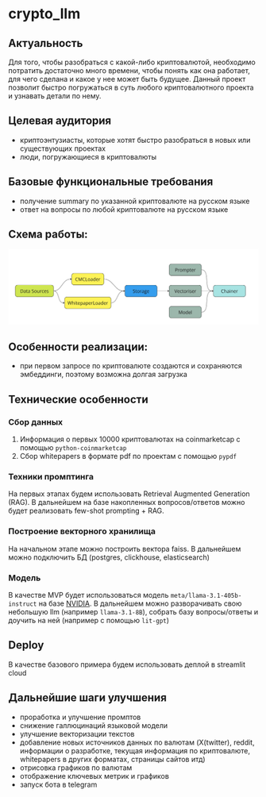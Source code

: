 # crypto_llm

## Актуальность

Для того, чтобы разобраться с какой-либо криптовалютой, необходимо потратить достаточно много времени, чтобы понять как она работает, для чего сделана и какое у нее может быть будущее.
Данный проект позволит быстро погружаться в суть любого криптовалютного проекта и узнавать детали по нему.

## Целевая аудитория

- криптоэнтузиасты, которые хотят быстро разобраться в новых или существующих проектах
- люди, погружающиеся в криптовалюты

## Базовые функциональные требования

- получение summary по указанной криптовалюте на русском языке
- ответ на вопросы по любой криптовалюте на русском языке
## Схема работы:

![Schema](imgs/schema.png)

## Особенности реализации:

- при первом запросе по криптовалюте создаются и сохраняются эмбеддинги, поэтому возможна долгая загрузка

## Технические особенности

### Сбор данных
1. Информация о первых 10000 криптовалютах на coinmarketcap с помощью `python-coinmarketcap`
2. Сбор whitepapers в формате pdf по проектам с помощью `pypdf`

### Техники промптинга

На первых этапах будем использовать Retrieval Augmented Generation (RAG).
В дальнейшем на базе накопленных вопросов/ответов можно будет реализовать few-shot prompting + RAG.

### Построение векторного хранилища

На начальном этапе можно построить вектора faiss.
В дальнейшем можно подключить БД (postgres, clickhouse, elasticsearch)

### Модель

В качестве MVP будет использоваться модель `meta/llama-3.1-405b-instruct` на базе [NVIDIA](https://build.nvidia.com).
В дальнейшем можно разворачивать свою небольшую llm (например `llama-3.1-8B`), собрать базу вопросы/ответы и доучить на ней (например с помощью `lit-gpt`)

## Deploy

В качестве базового примера будем использовать деплой в streamlit cloud

## Дальнейшие шаги улучшения

- проработка и улучшение промптов
- снижение галлюцинаций языковой модели
- улучшение векторизации текстов
- добавление новых источников данных по валютам (X(twitter), reddit, информации о разработке, текущая информация по криптовалюте, whitepapers в других форматах, страницы сайтов итд)
- отрисовка графиков по валютам
- отображение ключевых метрик и графиков
- запуск бота в telegram